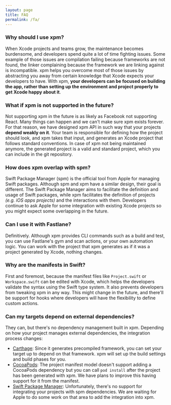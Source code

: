 ```yaml
---
layout: page
title: FAQ
permalink: /fa/
---
```


### Why should I use xpm?

When Xcode projects and teams grow, the maintenance becomes burdensome, and developers spend quite a lot of time fighting issues. Some example of those issues are compilation failing because frameworks are not found, the linker complaining because the framework we are linking against is incompatible. xpm helps you overcome most of those issues by abstracting you away from certain knowledge that Xcode expects your developers to have. With xpm, **your developers can be focused on building the app, rather than setting up the environment and project properly to get Xcode happy about it**.

### What if xpm is not supported in the future?

Not supporting xpm in the future is as likely as Facebook not supporting React. Many things can happen and we can't make sure xpm exists forever. For that reason, we have designed xpm API in such way that your projects **depend weakly on it**. Your team is responsible for defining how the project should look, and xpm takes that input, and generates an Xcode project that follows standard conventions. In case of xpm not being maintained anymore, the generated project is a valid and standard project, which you can include in the git repository.

### How does xpm overlap with spm?

Swift Package Manager (spm) is the official tool from Apple for managing Swift packages. Although spm and xpm have a similar design, their goal is different. The Swift Package Manager aims to facilitate the definition and usage of Swift packages, while xpm facilitates the definition of projects _(e.g. iOS apps projects)_ and the interactions with them. Developers continue to ask Apple for some integration with existing Xcode projects so you might expect some overlapping in the future.

### Can I use it with Fastlane?

Definitively. Although xpm provides CLI commands such as a build and test, you can use Fastlane's gym and scan actions, or your own automation logic. You can work with the project that xpm generates as if it was a project generated by Xcode, nothing changes.

### Why are the manifests in Swift?

First and foremost, because the manifest files like `Project.swift` or `Workspace.swift` can be edited with Xcode, which helps the developers validate the syntax using the Swift type system. It also prevents developers from tweaking xpm in any way. This might change in the future, and there'll be support for hooks where developers will have the flexibility to define custom actions.

### Can my targets depend on external dependencies?

They can, but there's no dependency management built in xpm. Depending on how your project manages external dependencies, the integration process changes:

- [Carthage](https://github.com/carthage/carthage): Since it generates precompiled framework, you can set your target up to depend on that framework. xpm will set up the build settings and build phases for you.
- [CocoaPods](https://cocoapods.org): The project manifest model doesn't support adding a CocoaPods dependency but you can call `pod install` after the project has been generated with xpm. We have plans to improve this having support for it from the manifest.
- [Swift Package Manager](https://swift.org/package-manager/): Unfortunately, there's no support for integrating your projects with spm dependencies. We are waiting for Apple to do some work on that area to add the integration into xpm.
